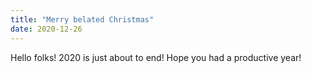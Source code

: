 ```yaml
---
title: "Merry belated Christmas"
date: 2020-12-26
---
```

Hello folks! 2020 is just about to end!
Hope you had a productive year!
